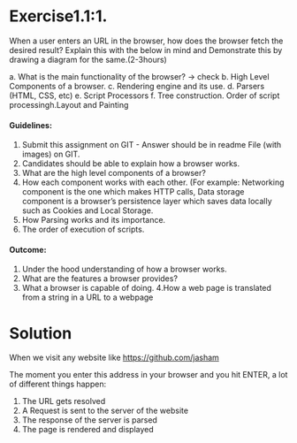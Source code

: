 # Exercise1.1:1.
When a user enters an URL in the browser, how does the browser fetch the desired result? 
Explain this with the below in mind and Demonstrate this by drawing a diagram for the same.(2-3hours)

a. What is the main functionality of the browser? -> check
b. High Level Components of a browser.
c. Rendering engine and its use.
d. Parsers (HTML, CSS, etc)
e. Script Processors
f. Tree construction. Order of script processingh.Layout and Painting

#### Guidelines:
1. Submit this assignment on GIT - Answer should be in readme File (with images) on GIT.
2. Candidates should be able to explain how a browser works.
3. What are the high level components of a browser?
4. How each component works with each other. (For example: Networking component is the one which makes HTTP calls, Data storage component is a browser’s persistence layer which saves data locally such as Cookies and Local Storage.
5. How Parsing works and its importance.
6. The order of execution of scripts.

#### Outcome:
1. Under the hood understanding of how a browser works.
2. What are the features a browser provides?
3. What a browser is capable of doing.
4.How a web page is translated from a string in a URL to a webpage



# Solution

When we visit any website like https://github.com/jasham

The moment you enter this address in your browser and you hit ENTER, a lot of different things happen:
1. The URL gets resolved
2. A Request is sent to the server of the website
3. The response of the server is parsed
4. The page is rendered and displayed

